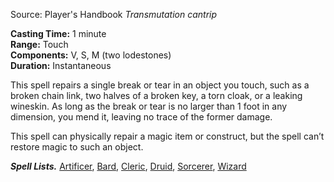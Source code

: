 Source: Player's Handbook
_Transmutation cantrip_

**Casting Time:** 1 minute  
**Range:** Touch  
**Components:** V, S, M (two lodestones)  
**Duration:** Instantaneous

This spell repairs a single break or tear in an object you touch, such as a broken chain link, two halves of a broken key, a torn cloak, or a leaking wineskin. As long as the break or tear is no larger than 1 foot in any dimension, you mend it, leaving no trace of the former damage.

This spell can physically repair a magic item or construct, but the spell can’t restore magic to such an object.

**_Spell Lists._** [Artificer](http://dnd5e.wikidot.com/spells:artificer), [Bard](http://dnd5e.wikidot.com/spells:bard), [Cleric](http://dnd5e.wikidot.com/spells:cleric), [Druid](http://dnd5e.wikidot.com/spells:druid), [Sorcerer](http://dnd5e.wikidot.com/spells:sorcerer), [Wizard](http://dnd5e.wikidot.com/spells:wizard)